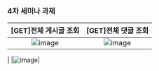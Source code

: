 ### 4차 세미나 과제

|[GET]전체 게시글 조회|[GET]전체 댓글 조회|
|:---:|:---:|
|![image](https://user-images.githubusercontent.com/35513039/68186422-73646b80-ffe7-11e9-852a-1ac28cf5547d.png)|![image](https://user-images.githubusercontent.com/35513039/68186447-7f502d80-ffe7-11e9-86cd-1f65a86cbe3c.png)
|
|![image](https://user-images.githubusercontent.com/35513039/68186465-8ecf7680-ffe7-11e9-937f-d721c8dbe3cf.png)|
